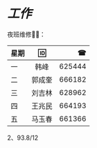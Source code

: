 # _工作_

夜班维修🔧📞：

|星期|🆔|☎|
|:-|:-:|-:|
|一|韩峰|625444|
|二|郭成奎|666182|
|三|刘吉林|628962|
|四|王兆民|664193|
|五|马玉春|661366|


2、93.8/12